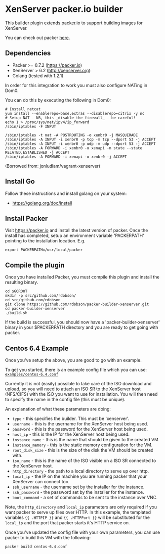 # XenServer packer.io builder

This builder plugin extends packer.io to support building images for XenServer. 

You can check out packer [here](https://packer.io).


## Dependencies
* Packer >= 0.7.2 (https://packer.io)
* XenServer > 6.2 (http://xenserver.org)
* Golang (tested with 1.2.1) 


In order for this integration to work you must also configure NATing in Dom0. 

You can do this by executing the following in Dom0:

```shell
# Install netcat
yum install --enablerepo=base,extras --disablerepo=citrix -y nc
# Setup NAT - NB, this _disable the firewall_ - be careful!
echo 1 > /proc/sys/net/ipv4/ip_forward
/sbin/iptables -F INPUT

/sbin/iptables -t nat -A POSTROUTING -o xenbr0 -j MASQUERADE
/sbin/iptables -A INPUT -i xenbr0 -p tcp -m tcp --dport 53 -j ACCEPT
/sbin/iptables -A INPUT -i xenbr0 -p udp -m udp --dport 53 -j ACCEPT
/sbin/iptables -A FORWARD -i xenbr0 -o xenapi -m state --state RELATED,ESTABLISHED -j ACCEPT
/sbin/iptables -A FORWARD -i xenapi -o xenbr0 -j ACCEPT
```
(Borrowed from: jonludlam/vagrant-xenserver)


## Install Go

Follow these instructions and install golang on your system:
* https://golang.org/doc/install

## Install Packer

Visit https://packer.io and install the latest version of packer. Once the
install has completed, setup an environment variable 'PACKERPATH' pointing
to the installation location. E.g.

```shell
export PACKERPATH=/usr/local/packer
```

## Compile the plugin

Once you have installed Packer, you must compile this plugin and install the
resulting binary.

```shell
cd $GOROOT
mkdir -p src/github.com/rdobson/
cd src/github.com/rdobson
git clone https://github.com/rdobson/packer-builder-xenserver.git
cd packer-builder-xenserver
./build.sh

```

If the build is successful, you should now have a 'packer-builder-xenserver' binary
in your $PACKERPATH directory and you are ready to get going with packer.

## Centos 6.4 Example

Once you've setup the above, you are good to go with an example. 

To get you started, there is an example config file which you can use: [`examples/centos-6.4.conf`](https://github.com/rdobson/packer-builder-xenserver/blob/master/examples/centos-6.4.conf)

Currently it is not (easily) possible to take care of the ISO download and upload,
so you will need to attach an ISO SR to the XenServer host (NFS/CIFS) with the
ISO you want to use for installation. You will then need to specify the name
in the config file (this must be unique).


An explanation of what these parameters are doing:
 * `type` - this specifies the builder. This must be 'xenserver'.
 * `username` - this is the username for the XenServer host being used.
 * `password` - this is the password for the XenServer host being used.
 * `host_ip` - this is the IP for the XenServer host being used.
 * `instance_name` - this is the name that should be given to the created VM.
 * `instance_memory` - this is the static memory configuration for the VM.
 * `root_disk_size` - this is the size of the disk the VM should be created with.
 * `iso_name` - this is the name of the ISO visible on a ISO SR connected to the XenServer host.
 * `http_directory` - the path to a local directory to serve up over http.
 * `local_ip` - the IP on the machine you are running packer that your XenServer can connect too.
 * `ssh_username` - the username set by the installer for the instance.
 * `ssh_password` - the password set by the installer for the instance.
 * `boot_command` - a set of commands to be sent to the instance over VNC.


Note, the `http_directory` and `local_ip` parameters are only required if you
want packer to serve up files over HTTP. In this example, the templated variables
`{{ .HTTPIP }}` and `{{ .HTTPPort }}` will be substituted for the `local_ip` and
the port that packer starts it's HTTP service on.

Once you've updated the config file with your own parameters, you can use packer
to build this VM with the following:

```
packer build centos-6.4.conf
```







